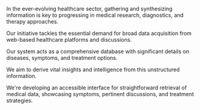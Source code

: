 In the ever-evolving healthcare sector, gathering and synthesizing information is key to progressing in medical research, diagnostics, and therapy approaches.

Our initiative tackles the essential demand for broad data acquisition from web-based healthcare platforms and discussions.

Our system acts as a comprehensive database with significant details on diseases, symptoms, and treatment options.

We aim to derive vital insights and intelligence from this unstructured information.

We're developing an accessible interface for straightforward retrieval of medical data, showcasing symptoms, pertinent discussions, and treatment strategies.
